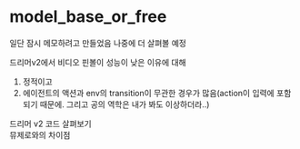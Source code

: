 # model_base_or_free

일단 잠시 메모하려고 만들었음 나중에 더 살펴볼 예정

드리머v2에서 비디오 핀볼이 성능이 낮은 이유에 대해
1. 정적이고
2. 에이전트의 액션과 env의 transition이 무관한 경우가 많음(action이 입력에 포함되기 때문에. 그리고 공의 역학은 내가 봐도 이상하더라..)

드리머 v2 코드 살펴보기  
뮤제로와의 차이점